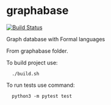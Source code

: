 # graphabase
[![Build Status](https://travis-ci.org/CHern0g0r/graphabase.svg?branch=master)](https://travis-ci.org/CHern0g0r/graphabase)

Graph database with Formal languages

From graphabase folder.

To build project use:
```
  ./build.sh
```

To run tests use command:

```
  python3 -m pytest test
```
